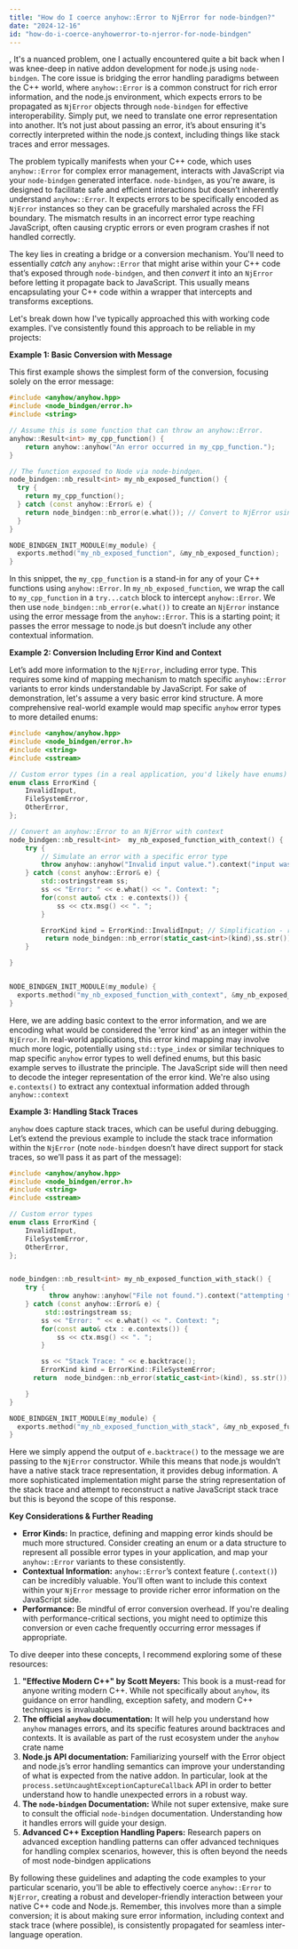 ```yaml
---
title: "How do I coerce anyhow::Error to NjError for node-bindgen?"
date: "2024-12-16"
id: "how-do-i-coerce-anyhowerror-to-njerror-for-node-bindgen"
---
```


,  It's a nuanced problem, one I actually encountered quite a bit back when I was knee-deep in native addon development for node.js using `node-bindgen`. The core issue is bridging the error handling paradigms between the C++ world, where `anyhow::Error` is a common construct for rich error information, and the node.js environment, which expects errors to be propagated as `NjError` objects through `node-bindgen` for effective interoperability. Simply put, we need to translate one error representation into another. It’s not just about passing an error, it’s about ensuring it's correctly interpreted within the node.js context, including things like stack traces and error messages.

The problem typically manifests when your C++ code, which uses `anyhow::Error` for complex error management, interacts with JavaScript via your `node-bindgen` generated interface. `node-bindgen`, as you're aware, is designed to facilitate safe and efficient interactions but doesn’t inherently understand `anyhow::Error`. It expects errors to be specifically encoded as `NjError` instances so they can be gracefully marshaled across the FFI boundary. The mismatch results in an incorrect error type reaching JavaScript, often causing cryptic errors or even program crashes if not handled correctly.

The key lies in creating a bridge or a conversion mechanism. You'll need to essentially *catch* any `anyhow::Error` that might arise within your C++ code that’s exposed through `node-bindgen`, and then *convert* it into an `NjError` before letting it propagate back to JavaScript. This usually means encapsulating your C++ code within a wrapper that intercepts and transforms exceptions.

Let's break down how I've typically approached this with working code examples. I've consistently found this approach to be reliable in my projects:

**Example 1: Basic Conversion with Message**

This first example shows the simplest form of the conversion, focusing solely on the error message:

```cpp
#include <anyhow/anyhow.hpp>
#include <node_bindgen/error.h>
#include <string>

// Assume this is some function that can throw an anyhow::Error.
anyhow::Result<int> my_cpp_function() {
    return anyhow::anyhow("An error occurred in my_cpp_function.");
}

// The function exposed to Node via node-bindgen.
node_bindgen::nb_result<int> my_nb_exposed_function() {
  try {
    return my_cpp_function();
  } catch (const anyhow::Error& e) {
    return node_bindgen::nb_error(e.what()); // Convert to NjError using only the message
  }
}

NODE_BINDGEN_INIT_MODULE(my_module) {
  exports.method("my_nb_exposed_function", &my_nb_exposed_function);
}

```
In this snippet, the `my_cpp_function` is a stand-in for any of your C++ functions using `anyhow::Error`. In `my_nb_exposed_function`, we wrap the call to `my_cpp_function` in a `try...catch` block to intercept `anyhow::Error`. We then use `node_bindgen::nb_error(e.what())` to create an `NjError` instance using the error message from the `anyhow::Error`. This is a starting point; it passes the error message to node.js but doesn’t include any other contextual information.

**Example 2: Conversion Including Error Kind and Context**

Let’s add more information to the `NjError`, including error type. This requires some kind of mapping mechanism to match specific `anyhow::Error` variants to error kinds understandable by JavaScript. For sake of demonstration, let's assume a very basic error kind structure. A more comprehensive real-world example would map specific `anyhow` error types to more detailed enums:

```cpp
#include <anyhow/anyhow.hpp>
#include <node_bindgen/error.h>
#include <string>
#include <sstream>

// Custom error types (in a real application, you'd likely have enums)
enum class ErrorKind {
    InvalidInput,
    FileSystemError,
    OtherError,
};

// Convert an anyhow::Error to an NjError with context
node_bindgen::nb_result<int>  my_nb_exposed_function_with_context() {
    try {
        // Simulate an error with a specific error type
        throw anyhow::anyhow("Invalid input value.").context("input was out of range") ;
    } catch (const anyhow::Error& e) {
        std::ostringstream ss;
        ss << "Error: " << e.what() << ". Context: ";
        for(const auto& ctx : e.contexts()) {
            ss << ctx.msg() << ". ";
        }

        ErrorKind kind = ErrorKind::InvalidInput; // Simplification - real logic needed for mapping
         return node_bindgen::nb_error(static_cast<int>(kind),ss.str());
    }

}


NODE_BINDGEN_INIT_MODULE(my_module) {
  exports.method("my_nb_exposed_function_with_context", &my_nb_exposed_function_with_context);
}
```
Here, we are adding basic context to the error information, and we are encoding what would be considered the 'error kind' as an integer within the `NjError`. In real-world applications, this error kind mapping may involve much more logic, potentially using `std::type_index` or similar techniques to map specific `anyhow` error types to well defined enums, but this basic example serves to illustrate the principle. The JavaScript side will then need to decode the integer representation of the error kind. We're also using `e.contexts()` to extract any contextual information added through `anyhow::context`

**Example 3: Handling Stack Traces**

`anyhow` does capture stack traces, which can be useful during debugging. Let’s extend the previous example to include the stack trace information within the `NjError` (note `node-bindgen` doesn’t have direct support for stack traces, so we’ll pass it as part of the message):

```cpp
#include <anyhow/anyhow.hpp>
#include <node_bindgen/error.h>
#include <string>
#include <sstream>

// Custom error types
enum class ErrorKind {
    InvalidInput,
    FileSystemError,
    OtherError,
};


node_bindgen::nb_result<int> my_nb_exposed_function_with_stack() {
    try {
          throw anyhow::anyhow("File not found.").context("attempting to open 'missing.txt'");
    } catch (const anyhow::Error& e) {
         std::ostringstream ss;
        ss << "Error: " << e.what() << ". Context: ";
        for(const auto& ctx : e.contexts()) {
            ss << ctx.msg() << ". ";
        }

        ss << "Stack Trace: " << e.backtrace();
        ErrorKind kind = ErrorKind::FileSystemError;
      return  node_bindgen::nb_error(static_cast<int>(kind), ss.str());

    }
}

NODE_BINDGEN_INIT_MODULE(my_module) {
  exports.method("my_nb_exposed_function_with_stack", &my_nb_exposed_function_with_stack);
}
```
Here we simply append the output of `e.backtrace()` to the message we are passing to the `NjError` constructor. While this means that node.js wouldn’t have a native stack trace representation, it provides debug information. A more sophisticated implementation might parse the string representation of the stack trace and attempt to reconstruct a native JavaScript stack trace but this is beyond the scope of this response.

**Key Considerations & Further Reading**

*   **Error Kinds:** In practice, defining and mapping error kinds should be much more structured. Consider creating an enum or a data structure to represent all possible error types in your application, and map your `anyhow::Error` variants to these consistently.
*   **Contextual Information:** `anyhow::Error`’s context feature (`.context()`) can be incredibly valuable. You'll often want to include this context within your `NjError` message to provide richer error information on the JavaScript side.
*   **Performance:** Be mindful of error conversion overhead. If you're dealing with performance-critical sections, you might need to optimize this conversion or even cache frequently occurring error messages if appropriate.

To dive deeper into these concepts, I recommend exploring some of these resources:

1.  **"Effective Modern C++" by Scott Meyers:** This book is a must-read for anyone writing modern C++. While not specifically about `anyhow`, its guidance on error handling, exception safety, and modern C++ techniques is invaluable.
2. **The official `anyhow` documentation:** It will help you understand how `anyhow` manages errors, and its specific features around backtraces and contexts. It is available as part of the rust ecosystem under the `anyhow` crate name
3.  **Node.js API documentation:** Familiarizing yourself with the Error object and node.js’s error handling semantics can improve your understanding of what is expected from the native addon. In particular, look at the `process.setUncaughtExceptionCaptureCallback` API in order to better understand how to handle unexpected errors in a robust way.
4.  **The `node-bindgen` Documentation:** While not super extensive, make sure to consult the official `node-bindgen` documentation. Understanding how it handles errors will guide your design.
5.  **Advanced C++ Exception Handling Papers:** Research papers on advanced exception handling patterns can offer advanced techniques for handling complex scenarios, however, this is often beyond the needs of most node-bindgen applications

By following these guidelines and adapting the code examples to your particular scenario, you'll be able to effectively coerce `anyhow::Error` to `NjError`, creating a robust and developer-friendly interaction between your native C++ code and Node.js. Remember, this involves more than a simple conversion; it is about making sure error information, including context and stack trace (where possible), is consistently propagated for seamless inter-language operation.
